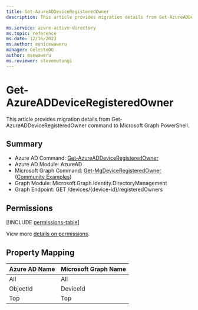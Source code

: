 ```yaml
---
title: Get-AzureADDeviceRegisteredOwner
description: This article provides migration details from Get-AzureADDeviceRegisteredOwner command to Microsoft Graph PowerShell.

ms.service: azure-active-directory
ms.topic: reference
ms.date: 12/16/2023
ms.author: eunicewaweru
manager: CelesteDG
author: msewaweru
ms.reviewer: stevemutungi
---
```


# Get-AzureADDeviceRegisteredOwner

This article provides migration details from Get-AzureADDeviceRegisteredOwner command to Microsoft Graph PowerShell.

## Summary

+ Azure AD Command: [Get-AzureADDeviceRegisteredOwner](/powershell/module/azuread/get-azureaddeviceregisteredowner)
+ Azure AD Module: AzureAD
+ Microsoft Graph Command: [Get-MgDeviceRegisteredOwner](/powershell/module/microsoft.graph.identity.directorymanagement/get-mgdeviceregisteredowner) ([Community Examples](https://github.com/orgs/msgraph/discussions?discussions_q=Get-MgDeviceRegisteredOwner))
+ Graph Module: Microsoft.Graph.Identity.DirectoryManagement
+ Graph Endpoint:  GET /devices/{device-id}/registeredOwners

## Permissions

[!INCLUDE [permissions-table](~/graphref/api-reference/v1.0/includes/permissions/device-list-registeredowners-permissions.md)]

View more [details on permissions](/graph/api/device-list-registeredowners#permissions).

## Property Mapping

|Azure AD Name|Microsoft Graph Name|
|---|---|
|All|All|
|ObjectId|DeviceId|
|Top|Top|